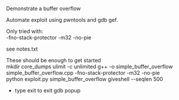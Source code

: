 Demonstrate a buffer overflow    

Automate exploit using pwntools and gdb gef.   

Only tried with:   
-fno-stack-protector -m32 -no-pie    

see notes.txt    

These should be enough to get started  
mkdir core_dumps
ulimit -c unlimited
g++ -o simple_buffer_overflow simple_buffer_overflow.cpp -fno-stack-protector -m32 -no-pie  
python exploit.py simple_buffer_overflow giveshell --seqlen 500  
   - type exit to exit gdb popup   
